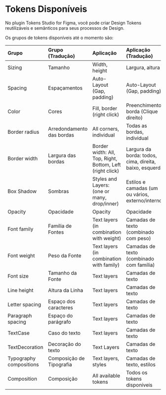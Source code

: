 # Tokens Disponíveis

No plugin Tokens Studio for Figma, você pode criar Design Tokens reutilizáveis e semânticos para seus processos de Design.

Os grupos de tokens disponíveis até o momento são:

| Grupo                   | Grupo (Tradução)           | Aplicação                                     | Aplicação (Tradução)                                 | Type |
| :---------------------- | :------------------------- | :-------------------------------------------- | :--------------------------------------------------- | ---- |
| Sizing                  | Tamanho                    | Width, height                                 | Largura, altura                                      | `sizing` |
| Spacing                 | Espaçamentos               | Auto-Layout (Gap, padding)                    | Auto-Layout (Gap, padding)                           | `spacing` |
| Color                   | Cores                      | Fill, border (right click)                    | Preenchimento, borda (Clique direito)                | `color` |
| Border radius           | Arredondamento das bordas  | All corners, individual                       | Todas as bordas, individual                          | `borderRadius` |
| Border width            | Largura das bordas         | Border width: All, Top, Right, Bottom, Left (right click) | Largura da borda: todos, cima, direita, baixo, esquerda| |
| Box Shadow              | Sombras                    | Styles and Layers: (one or many, drop/inner)  | Estilos e camadas (um ou vários, externo/interno)    | `boxShadow` |
| Opacity                 | Opacidade                  | Opacity                                       | Opacidade                                            | `opacity` |
| Font family             | Família de Fontes          | Text layers (in combination with weight)      | Camadas de texto (combinado com peso)                | `fontFamilies` |
| Font weight             | Peso da Fonte              | Text layers (in combination with family)      | Camadas de texto (combinado com família)             | `fontWeights` |
| Font size               | Tamanho da Fonte           | Text layers                                   | Camadas de texto                                     | `fontSizes` |
| Line height             | Altura da Linha            | Text layers                                   | Camadas de texto                                     | `lineHeight` |
| Letter spacing          | Espaço dos caracteres      | Text layers                                   | Camadas de texto                                     | `letterSpacing` |
| Paragraph spacing       | Espaço do parágrafo        | Text layers                                   | Camadas de texto                                     | `paragraphSpacing` |
| TextCase                | Caso do texto              | Text layers                                   | Camadas de texto                                     | `textCase` |
| TextDecoration          | Decoração do texto         | Text Layers                                   | Camadas de texto                                     | `textDecoration` |
| Typography compositions | Composição de Tipografia   | Text layers, styles                           | Camadas de texto, estilos                            | `typography` |
| Composition             | Composição                 | All available tokens                          | Todos os tokens disponíveis                          | `composition` |

